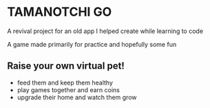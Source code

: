 # TAMANOTCHI GO
A revival project for an old app I helped create while learning to code

A game made primarily for practice and hopefully some fun

## Raise your own virtual pet!

- feed them and keep them healthy
- play games together and earn coins
- upgrade their home and watch them grow